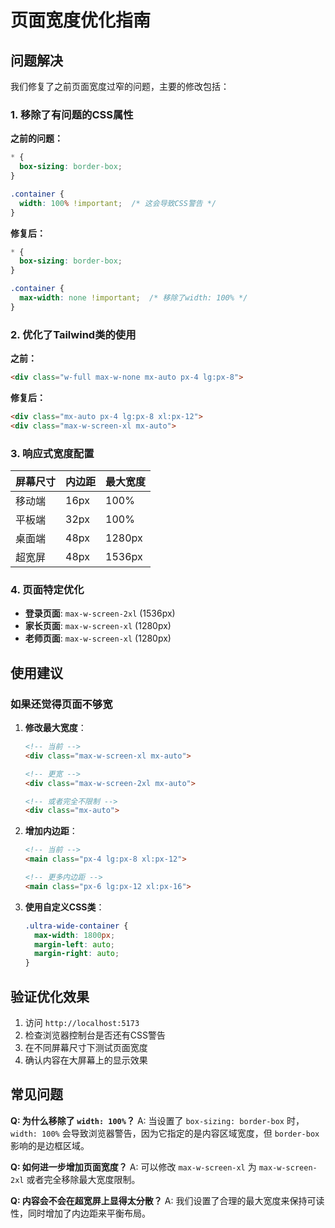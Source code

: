 # 页面宽度优化指南

## 问题解决

我们修复了之前页面宽度过窄的问题，主要的修改包括：

### 1. 移除了有问题的CSS属性

**之前的问题：**
```css
* {
  box-sizing: border-box;
}

.container {
  width: 100% !important;  /* 这会导致CSS警告 */
}
```

**修复后：**
```css
* {
  box-sizing: border-box;
}

.container {
  max-width: none !important;  /* 移除了width: 100% */
}
```

### 2. 优化了Tailwind类的使用

**之前：**
```html
<div class="w-full max-w-none mx-auto px-4 lg:px-8">
```

**修复后：**
```html
<div class="mx-auto px-4 lg:px-8 xl:px-12">
<div class="max-w-screen-xl mx-auto">
```

### 3. 响应式宽度配置

| 屏幕尺寸 | 内边距 | 最大宽度 |
|----------|--------|----------|
| 移动端 | 16px | 100% |
| 平板端 | 32px | 100% |
| 桌面端 | 48px | 1280px |
| 超宽屏 | 48px | 1536px |

### 4. 页面特定优化

- **登录页面**: `max-w-screen-2xl` (1536px)
- **家长页面**: `max-w-screen-xl` (1280px) 
- **老师页面**: `max-w-screen-xl` (1280px)

## 使用建议

### 如果还觉得页面不够宽

1. **修改最大宽度**：
   ```html
   <!-- 当前 -->
   <div class="max-w-screen-xl mx-auto">
   
   <!-- 更宽 -->
   <div class="max-w-screen-2xl mx-auto">
   
   <!-- 或者完全不限制 -->
   <div class="mx-auto">
   ```

2. **增加内边距**：
   ```html
   <!-- 当前 -->
   <main class="px-4 lg:px-8 xl:px-12">
   
   <!-- 更多内边距 -->
   <main class="px-6 lg:px-12 xl:px-16">
   ```

3. **使用自定义CSS类**：
   ```css
   .ultra-wide-container {
     max-width: 1800px;
     margin-left: auto;
     margin-right: auto;
   }
   ```

## 验证优化效果

1. 访问 `http://localhost:5173`
2. 检查浏览器控制台是否还有CSS警告
3. 在不同屏幕尺寸下测试页面宽度
4. 确认内容在大屏幕上的显示效果

## 常见问题

**Q: 为什么移除了 `width: 100%`？**
A: 当设置了 `box-sizing: border-box` 时，`width: 100%` 会导致浏览器警告，因为它指定的是内容区域宽度，但 `border-box` 影响的是边框区域。

**Q: 如何进一步增加页面宽度？**
A: 可以修改 `max-w-screen-xl` 为 `max-w-screen-2xl` 或者完全移除最大宽度限制。

**Q: 内容会不会在超宽屏上显得太分散？**
A: 我们设置了合理的最大宽度来保持可读性，同时增加了内边距来平衡布局。 